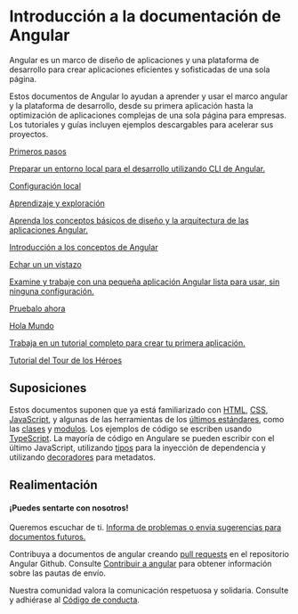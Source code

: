 <h1 class="no-toc">Introducción a la documentación de Angular</h1>

Angular es un marco de diseño de aplicaciones y una plataforma de desarrollo para crear aplicaciones eficientes y sofisticadas de una sola página.

Estos documentos de Angular lo ayudan a aprender y usar el marco angular y la plataforma de desarrollo, desde su primera aplicación hasta la optimización de aplicaciones complejas de una sola página para empresas. Los tutoriales y guías incluyen ejemplos descargables para acelerar sus proyectos.


<div class="card-container">
  <a href="guide/setup-local" class="docs-card"
    title="Angular Local Environment Setup">
      <section> Primeros pasos </section>
       <p> Preparar un entorno local para el desarrollo utilizando CLI de Angular. </p>
       <p class="card-footer"> Configuración local</p>
  </a>
  <a href="guide/architecture" class="docs-card" title="Angular Concepts">
      <section> Aprendizaje y exploración </section>
       <p> Aprenda los conceptos básicos de diseño y la arquitectura de las aplicaciones Angular.</p>
       <p class="card-footer"> Introducción a los conceptos de Angular</p>
  </a>
  <a href="start" class="docs-card" title="Angular Getting Started">
      <section>Echar un un vistazo</section>
      <p>Examine y trabaje con una pequeña aplicación Angular lista para usar, sin ninguna configuración.</p>
      <p class="card-footer">Pruebalo ahora</p> 
  </a>
  <a href="tutorial" class="docs-card" title="Create an app">
      <section>Hola Mundo</section>
      <p>Trabaja en un tutorial completo para crear tu primera aplicación.</p>
      <p class="card-footer">Tutorial del Tour de los Héroes</p>
  </a>


</div>


## Suposiciones


Estos documentos suponen que ya está familiarizado con [HTML](https://developer.mozilla.org/docs/Learn/HTML/Introduction_to_HTML "Learn HTML"), [CSS](https://developer.mozilla.org/docs/Learn/CSS/First_steps "Learn CSS"), [JavaScript](https://developer.mozilla.org/en-US/docs/Web/JavaScript/A_re-introduction_to_JavaScript "Learn JavaScript"),
y algunas de las herramientas de los [últimos estándares](https://developer.mozilla.org/en-US/docs/Web/JavaScript/Language_Resources "Últimos estándares de JavaScrip"), como las [clases](https://developer.mozilla.org/en-US/docs/Web/JavaScript/Reference/Classes "ES2015 Classes") y [modulos](https://developer.mozilla.org/en-US/docs/Web/JavaScript/Reference/Statements/import "ES2015 Modulos").
Los ejemplos de código se escriben usando [TypeScript](https://www.typescriptlang.org/ "TypeScript").
La mayoría de código en Angulare se pueden escribir con el último JavaScript, utilizando [tipos](https://www.typescriptlang.org/docs/handbook/classes.html "Tipos de TypeScript") para la inyección de dependencia y utilizando [decoradores](https://www.typescriptlang.org/docs/handbook/decorators.html "Decoradores") para metadatos.


## Realimentación

<h4>¡Puedes sentarte con nosotros! </h4>

Queremos escuchar de ti. [Informa de problemas o envia sugerencias para documentos futuros.](https://github.com/angular-es/angular-es/issues/new/choose "Formulario de nuevo problema de repositorio de Angular en GitHub")

Contribuya a documentos de angular creando
[pull requests](https://github.com/angular-es/angular-es/pulls "Angular Github pull requests")
en el repositorio Angular Github.
Consulte [Contribuir a angular](https://github.com/angular/angular-es/blob/master/CONTRIBUTING.md "Guía de contribución")
para obtener información sobre las pautas de envío.


Nuestra comunidad valora la comunicación respetuosa y solidaria.
Consulte y adhiérase al [Código de conducta](https://github.com/angular-es/code-of-conduct/blob/master/CODE_OF_CONDUCT.md "Código de conducta del colaborador").
